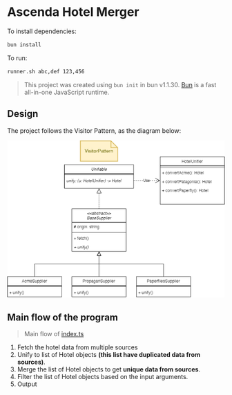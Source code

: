 # Ascenda Hotel Merger

To install dependencies:

```bash
bun install
```

To run:

```bash
runner.sh abc,def 123,456
```

> This project was created using `bun init` in bun v1.1.30. [Bun](https://bun.sh) is a fast all-in-one JavaScript runtime.

## Design

The project follows the Visitor Pattern, as the diagram below:

![Visitor Pattern Diagram](./Hotel-Merger.png)

## Main flow of the program

> Main flow of [index.ts](./index.ts)

1. Fetch the hotel data from multiple sources
2. Unify to list of Hotel objects **(this list have duplicated data from sources)**.
3. Merge the list of Hotel objects to get **unique data from sources**.
4. Filter the list of Hotel objects based on the input arguments.
5. Output